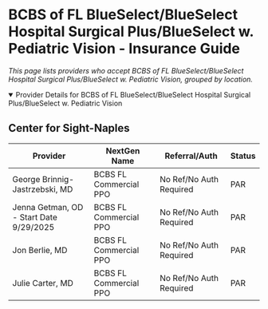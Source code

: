# BCBS of FL BlueSelect/BlueSelect Hospital Surgical Plus/BlueSelect w. Pediatric Vision - Insurance Guide

*This page lists providers who accept BCBS of FL BlueSelect/BlueSelect Hospital Surgical Plus/BlueSelect w. Pediatric Vision, grouped by location.*

<details open><summary>Provider Details for BCBS of FL BlueSelect/BlueSelect Hospital Surgical Plus/BlueSelect w. Pediatric Vision</summary>

## Center for Sight-Naples

| Provider | NextGen Name | Referral/Auth | Status |
|----------|-------------|--------------|--------|
| George Brinnig-Jastrzebski, MD | BCBS FL Commercial PPO | No Ref/No Auth Required | PAR |
| Jenna Getman, OD - Start Date 9/29/2025 | BCBS FL Commercial PPO | No Ref/No Auth Required | PAR |
| Jon Berlie, MD | BCBS FL Commercial PPO | No Ref/No Auth Required | PAR |
| Julie Carter, MD | BCBS FL Commercial PPO | No Ref/No Auth Required | PAR |

</details>


